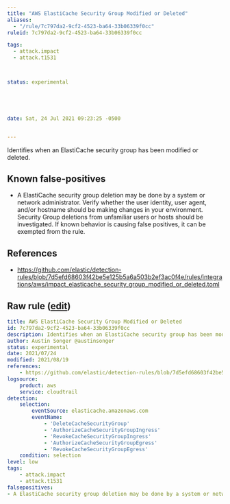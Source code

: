 ```yaml
---
title: "AWS ElastiCache Security Group Modified or Deleted"
aliases:
  - "/rule/7c797da2-9cf2-4523-ba64-33b06339f0cc"
ruleid: 7c797da2-9cf2-4523-ba64-33b06339f0cc

tags:
  - attack.impact
  - attack.t1531



status: experimental





date: Sat, 24 Jul 2021 09:23:25 -0500


---
```


Identifies when an ElastiCache security group has been modified or deleted.

<!--more-->


## Known false-positives

* A ElastiCache security group deletion may be done by a system or network administrator. Verify whether the user identity, user agent, and/or hostname should be making changes in your environment. Security Group deletions from unfamiliar users or hosts should be investigated. If known behavior is causing false positives, it can be exempted from the rule.



## References

* https://github.com/elastic/detection-rules/blob/7d5efd68603f42be5e125b5a6a503b2ef3ac0f4e/rules/integrations/aws/impact_elasticache_security_group_modified_or_deleted.toml


## Raw rule ([edit](https://github.com/SigmaHQ/sigma/edit/master/rules/cloud/aws/aws_elasticache_security_group_modified_or_deleted.yml))
```yaml
title: AWS ElastiCache Security Group Modified or Deleted
id: 7c797da2-9cf2-4523-ba64-33b06339f0cc
description: Identifies when an ElastiCache security group has been modified or deleted.
author: Austin Songer @austinsonger
status: experimental
date: 2021/07/24
modified: 2021/08/19
references:
    - https://github.com/elastic/detection-rules/blob/7d5efd68603f42be5e125b5a6a503b2ef3ac0f4e/rules/integrations/aws/impact_elasticache_security_group_modified_or_deleted.toml
logsource:
    product: aws
    service: cloudtrail
detection:
    selection:
        eventSource: elasticache.amazonaws.com
        eventName: 
            - 'DeleteCacheSecurityGroup'
            - 'AuthorizeCacheSecurityGroupIngress'
            - 'RevokeCacheSecurityGroupIngress'
            - 'AuthorizeCacheSecurityGroupEgress'
            - 'RevokeCacheSecurityGroupEgress'
    condition: selection
level: low
tags:
    - attack.impact
    - attack.t1531
falsepositives:
- A ElastiCache security group deletion may be done by a system or network administrator. Verify whether the user identity, user agent, and/or hostname should be making changes in your environment. Security Group deletions from unfamiliar users or hosts should be investigated. If known behavior is causing false positives, it can be exempted from the rule.



```
